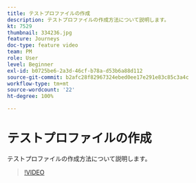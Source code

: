 ```yaml
---
title: テストプロファイルの作成
description: テストプロファイルの作成方法について説明します。
kt: 7529
thumbnail: 334236.jpg
feature: Journeys
doc-type: feature video
team: PM
role: User
level: Beginner
exl-id: b0725be6-2a3d-46cf-b78a-d53b6a88d112
source-git-commit: b2afc28f82967324ebed0ee17e291e83c85c3a4c
workflow-type: tm+mt
source-wordcount: '22'
ht-degree: 100%

---
```


# テストプロファイルの作成

テストプロファイルの作成方法について説明します。

>[!VIDEO](https://video.tv.adobe.com/v/334236?quality=12&learn=on)
